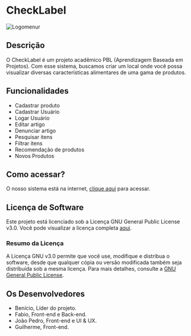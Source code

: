 # CheckLabel
![Logomenur](https://github.com/user-attachments/assets/5f71421f-c497-4f37-9463-76d125c95244)

## Descrição
O CheckLabel é um projeto acadêmico PBL (Aprendizagem Baseada em Projetos). Com esse sistema, buscamos criar um local onde você possa visualizar diversas características alimentares de uma gama de produtos.

## Funcionalidades
- Cadastrar produto
- Cadastrar Usuário
- Logar Usuário
- Editar artigo
- Denunciar artigo
- Pesquisar itens
- Filtrar itens
- Recomendação de produtos
- Novos Produtos

## Como acessar?
O nosso sistema está na internet, [clique aqui](https://checklabel2024.hubsapiens.com.br) para acessar.

## Licença de Software
Este projeto está licenciado sob a Licença GNU General Public License v3.0. Você pode visualizar a licença completa [aqui](https://www.gnu.org/licenses/gpl-3.0.html).

### Resumo da Licença
A Licença GNU v3.0 permite que você use, modifique e distribua o software, desde que qualquer cópia ou versão modificada também seja distribuída sob a mesma licença. Para mais detalhes, consulte a [GNU General Public License](https://www.gnu.org/licenses/gpl-3.0.html).

## Os Desenvolvedores
- Benício, Líder do projeto.
- Fabio, Front-end e Back-end.
- João Pedro, Front-end e UI & UX.
- Guilherme, Front-end.
